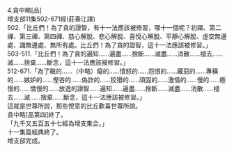 4.貪中略[品]  
增支部11集502-671經(莊春江譯)  
502.「比丘們！為了貪的證智，有十一法應該被修習，哪十一個呢？初禪、第二禪、第三禪、第四禪、慈心解脫、悲心解脫、喜悅心解脫、平靜心解脫、虛空無邊處、識無邊處、無所有處。比丘們！為了貪的證智，這十一法應該被修習。」  
503-511.「比丘們！為了貪的遍知……遍盡……捨斷……滅盡……消散……褪去……滅……捨棄……斷念，這十一法應該被修習。」  
512-671.「為了瞋的……（中略）癡的……憤怒的……怨恨的……藏惡的……專橫的……嫉妒的……慳吝的……偽詐的……狡猾的……頑固的……激情的……慢的……極慢的……憍慢的……放逸的證智……遍知……遍盡……捨斷……滅盡……消散……褪去……滅……捨棄……斷念，這十一法應該被修習。」  
這就是世尊所說，那些悅意的比丘歡喜世尊所說。  
貪中略[品第四]終了。  
「九千又五百五十七經為增支集合。」  
十一集篇經典終了。  
增支部完成。  
  
  
